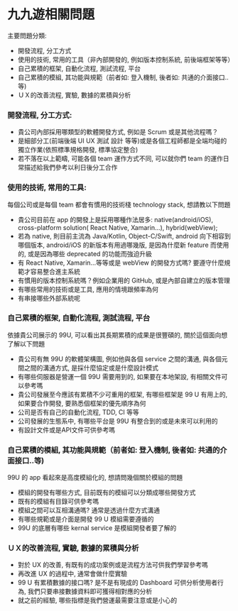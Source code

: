 # 九九遊相關問題

主要問題分類:

 * 開發流程, 分工方式
 * 使用的技術, 常用的工具（非內部開發的, 例如版本控制系統, 前後端框架等等）
 * 自己累積的框架, 自動化流程, 測試流程, 平台
 * 自己累積的模組, 其功能與規範（前者如: 登入機制, 後者如: 共通的介面接口..等)
 * ＵＸ的改善流程, 實驗, 數據的累積與分析 


### 開發流程, 分工方式:

 * 貴公司內部採用哪類型的軟體開發方式, 例如是 Scrum 或是其他流程嗎？  
 * 是細部分工(前端後端 UI UX 測試 設計 等等)或是各個工程師都是全端均碰的獨立作業(依照標準規格開發, 標準協定整合)
 * 若不落在以上範疇, 可能各個 team 運作方式不同, 可以就你們 team 的運作日常描述給我們參考以利日後分工合作


### 使用的技術, 常用的工具:

每個公司或是每個 team 都會有慣用的技術棧 technology stack, 想請教以下問題

 * 貴公司目前在 app 的開發上是採用哪種作法居多: native(android/iOS), cross-platform solution( React Native, Xamarin...), hybrid(webView); 
 * 若為 native, 則目前主流為 Java/Kotlin, Object-C/Swift, android 向下相容到哪個版本, android/iOS 的新版本有用過哪幾版, 是因為什麼新 feature 而使用的, 或是因為哪些 deprecated 的功能而強迫升級
 * 有 React Native, Xamarin...等等或是 webView 的開發方式嗎? 要遵守什麼規範才容易整合進主系統
 * 有慣用的版本控制系統嗎？例如企業用的 GitHub, 或是內部自建立的版本管理
 * 有哪些常用的技術或是工具, 應用的情境跟頻率為何
 * 有串接哪些外部系統呢

### 自己累積的框架, 自動化流程, 測試流程, 平台

依據貴公司展示的 99U, 可以看出其長期累積的成果是很豐碩的, 關於這個面向想了解以下問題

* 貴公司有無 99U 的軟體架構圖, 例如他與各個 service 之間的溝通, 與各個元間之間的溝通方式, 是採什麼協定或是什麼設計模式 
* 有哪些伺服器是營運一個 99U 需要用到的, 如果要在本地架設, 有相關文件可以參考嗎
* 貴公司發展至今應該有累積不少可重用的框架, 有哪些框架是 99 U 有用上的, 如果要合作開發, 要熟悉個框架的優先順序為何
* 公司是否有自己的自動化流程, TDD, CI 等等
* 公司發展的生態系中, 有哪些平台是 99U 有整合到的或是未來可以利用的
* 有設計文件或是API文件可供參考嗎

### 自己累積的模組, 其功能與規範（前者如: 登入機制, 後者如: 共通的介面接口..等)

 99U 的 app 看起來是高度模組化的, 想請問幾個關於模組的問題
 
 * 模組的開發有哪些方式, 目前既有的模組可以分類成哪些開發方式
 * 既有的模組有目錄可供參考嗎
 * 模組之間可以互相溝通嗎? 通常是透過什麼方式溝通
 * 有哪些規範或是介面是開發 99 U 模組需要遵循的
 * 99U 的底層有哪些 kernal service 是模組開發者要了解的

### ＵＸ的改善流程, 實驗, 數據的累積與分析 

  * 對於 UX 的改善, 有既有的成功案例或是流程方法可供我們學習參考嗎
  * 再改進 UX 的過程中, 通常會做什麼實驗
  * 99 U 有累積數據的接口嗎? 是不是有現成的 Dashboard 可供分析使用者行為, 我們只要串接數據資料即可獲得相對應的分析
  * 就之前的經驗, 哪些指標是我們營運最需要注意或是小心的

 
